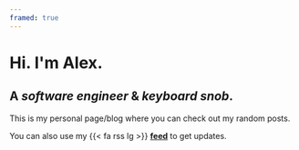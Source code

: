 ```yaml
---
framed: true
---
```

# Hi. I'm Alex.
## A *software engineer* & *keyboard snob*. 

This is my personal page/blog where you can check out my random posts.

You can also use my {{< fa rss lg >}}&nbsp;[**feed**](./index.xml) to get updates.